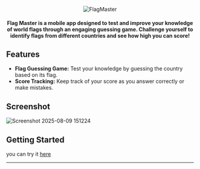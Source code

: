 


<p align="center">
  <img src="https://github.com/omar546/flag_master/assets/71936776/938908c5-0b58-44ab-a648-9e73877fd571" alt="FlagMaster">
</p>




<h4 align="center">
Flag Master is a mobile app designed to test and improve your knowledge of world flags through an engaging guessing game. Challenge yourself to identify flags from different countries and see how high you can score!</h4>


## Features

- **Flag Guessing Game:** Test your knowledge by guessing the country based on its flag.
- **Score Tracking:** Keep track of your score as you answer correctly or make mistakes.

## Screenshot
![Screenshot 2025-08-09 151224](https://github.com/user-attachments/assets/43feb84e-91de-4ddf-acf7-411567a0db8d)



## Getting Started

you can try it [here](https://flag-master-kappa.vercel.app/) 



---
